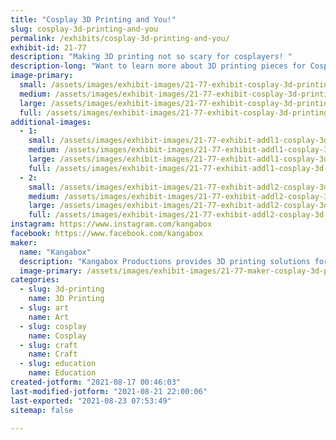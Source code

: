 ```yaml
---
title: "Cosplay 3D Printing and You!"
slug: cosplay-3d-printing-and-you
permalink: /exhibits/cosplay-3d-printing-and-you/
exhibit-id: 21-77
description: "Making 3D printing not so scary for cosplayers! "
description-long: "Want to learn more about 3D printing pieces for Cosplay? Did you purchase a 3D printed piece, but are confused about how to assemble it, or how to finish it? Hopefully this exhibit will help you in your exciting journey in learning how to optimizing 3D printed pieces for Cosplay!"
image-primary: 
  small: /assets/images/exhibit-images/21-77-exhibit-cosplay-3d-printing-and-you-221-small.jpg
  medium: /assets/images/exhibit-images/21-77-exhibit-cosplay-3d-printing-and-you-221-medium.jpg
  large: /assets/images/exhibit-images/21-77-exhibit-cosplay-3d-printing-and-you-221-large.jpg
  full: /assets/images/exhibit-images/21-77-exhibit-cosplay-3d-printing-and-you-221-full.jpg
additional-images: 
  - 1:
    small: /assets/images/exhibit-images/21-77-exhibit-addl1-cosplay-3d-printing-and-you-222-small.jpg
    medium: /assets/images/exhibit-images/21-77-exhibit-addl1-cosplay-3d-printing-and-you-222-medium.jpg
    large: /assets/images/exhibit-images/21-77-exhibit-addl1-cosplay-3d-printing-and-you-222-large.jpg
    full: /assets/images/exhibit-images/21-77-exhibit-addl1-cosplay-3d-printing-and-you-222-full.jpg
  - 2:
    small: /assets/images/exhibit-images/21-77-exhibit-addl2-cosplay-3d-printing-and-you-img-20210715-204547916-small.jpg
    medium: /assets/images/exhibit-images/21-77-exhibit-addl2-cosplay-3d-printing-and-you-img-20210715-204547916-medium.jpg
    large: /assets/images/exhibit-images/21-77-exhibit-addl2-cosplay-3d-printing-and-you-img-20210715-204547916-large.jpg
    full: /assets/images/exhibit-images/21-77-exhibit-addl2-cosplay-3d-printing-and-you-img-20210715-204547916-full.jpg
instagram: https://www.instagram.com/kangabox
facebook: https://www.facebook.com/kangabox
maker: 
  name: "Kangabox"
  description: "Kangabox Productions provides 3D printing solutions for Cosplay, arts, and more! "
  image-primary: /assets/images/exhibit-images/21-77-maker-cosplay-3d-printing-and-you-aimimg-1-medium.jpg
categories: 
  - slug: 3d-printing
    name: 3D Printing
  - slug: art
    name: Art
  - slug: cosplay
    name: Cosplay
  - slug: craft
    name: Craft
  - slug: education
    name: Education
created-jotform: "2021-08-17 00:46:03"
last-modified-jotform: "2021-08-21 22:00:06"
last-exported: "2021-08-23 07:53:49"
sitemap: false

---
```


